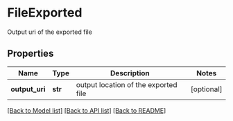 # FileExported

Output uri of the exported file

## Properties
Name | Type | Description | Notes
------------ | ------------- | ------------- | -------------
**output_uri** | **str** | output location of the exported file | [optional] 

[[Back to Model list]](../README.md#documentation-for-models) [[Back to API list]](../README.md#documentation-for-api-endpoints) [[Back to README]](../README.md)


